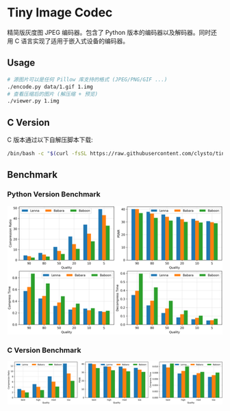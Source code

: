 # Tiny Image Codec

精简版灰度图 JPEG 编码器。包含了 Python 版本的编码器以及解码器。同时还用 C 语言实现了适用于嵌入式设备的编码器。

## Usage

```sh
# 源图片可以是任何 Pillow 库支持的格式 (JPEG/PNG/GIF ...)
./encode.py data/1.gif 1.img
# 查看压缩后的图片 (解压缩 + 预览)
./viewer.py 1.img
```

## C Version

C 版本通过以下自解压脚本下载:

```sh
/bin/bash -c "$(curl -fsSL https://raw.githubusercontent.com/clysto/tinyimgcodec/main/c/tinyimgcodec.sh)"
```

## Benchmark

### Python Version Benchmark

![Result](tests/result.png)

### C Version Benchmark

![Result](tests/result_c.png)
